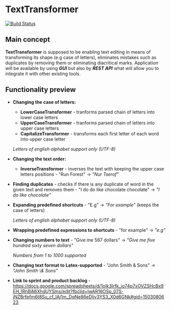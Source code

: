 # TextTransformer

[![Build Status](https://travis-ci.com/opurie/TextTransformer.svg?token=H5cCQipBdbsM9g8vuhuQ&branch=main)](https://travis-ci.com/opurie/TextTransformer)

## Main concept
**TextTransformer** is supposed to be enabling text editing in means of transforming its shape (e.g case of letters), eliminates mistakes such as duplicates by removing them or eliminating diacritical marks.
Application will be available by using **_GUI_** but also by **_REST API_** what will allow you to integrate it with other existing tools.

## Functionality preview
- **Changing the case of letters:**
  - **LowerCaseTransformer** - tranforms parsed chain of letters into lower case letters
  - **UpperCaseTransformer** - tranforms parsed chain of letters into upper case letters
  - **CapitalizeTransformer** - transforms each first letter of each word into upper case letter

  _Letters of english alphabet support only (UTF-8)_

- **Changing the text order:**
  - **InverseTransformer** - inverses the text with keeping the upper case letters positions - "Run Forest" -> _"Nur Tserof"_

- **Finding duplicates** - checks if there is any duplicate of word in the given text and removes them - "I do do like chocolate chocolate" -> _"I do like chocolate"_

- **Expanding predefined shortcuts** - "E.g" -> _"For example"_ (keeps the case of letters)

  _Letters of english alphabet support only (UTF-8)_

- **Wrapping predefined expressions to shortcuts** - "for example" -> _"e.g"_

- **Changing numbers to text** - "Give me 567 dollars" -> _"Give me five hundred sixty seven dollars"_

  _Numbers from 1 to 1000 supported_

- **Changing text format to Latex-supported** - "John Smith & Sons" -> _"John Smith \\& Sons"_

- **Link to sprint and product backlog** - https://docs.google.com/spreadsheets/d/1oIk3Irfk_io74p7xOVZSHcBx9EH_1RhBiMiXhdUYSms/edit?fbclid=IwAR16OSp_07S-jNZBrfpfm6t8Su_cf_lAj1m_DqNe86eDljv3YS3_X0d6GNk#gid=1503080623
